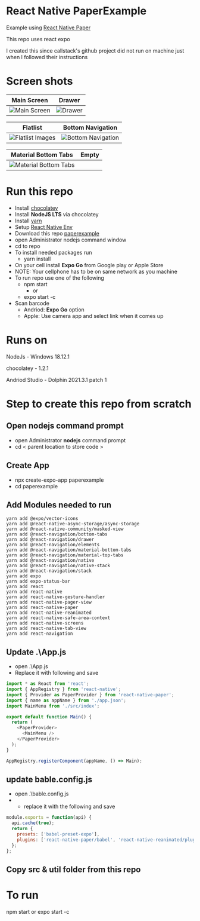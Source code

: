 # React Native PaperExample
Example using [React Native Paper](https://callstack.github.io/react-native-paper/index.html)

This repo uses react expo

I created this since callstack's github project did not run on machine just when I followed their instructions

# Screen shots
Main Screen | Drawer
:-----------:|:-----------:
![Main Screen](./screenshots/andriod/MainScreen.jpg) | ![Drawer](./screenshots/andriod/Drawer.jpg)

Flatlist | Bottom Navigation
:-----------:|:-----------:
![Flatlist Images](./screenshots/andriod/Flatlist%20Images.jpg) | ![Bottom Navigation](./screenshots/andriod/BottomNaviagation.jpg)

Material Bottom Tabs | Empty
:-----------:|:-----------:
![Material Bottom Tabs](./screenshots/andriod/Material%20Bottom%20Tabs.jpg) | &nbsp;

# Run this repo
- Install [chocolatey](https://chocolatey.org/install)
- Install __NodeJS LTS__ via chocolatey
- Install [yarn](https://classic.yarnpkg.com/lang/en/docs/install/#windows-stable)
- Setup [React Native Env](https://reactnative.dev/docs/environment-setup)
- Download this repo [paperexample](https://github.com/huttonjd/paperexample)
- open Administrator nodejs command window
- cd to repo
- To install needed packages run
  - yarn install
- On your cell install __Expo Go__ from Google play or Apple Store
- NOTE: Your cellphone has to be on same network as you machine
- To run repo use one of the following
  - npm start
    - or
  - expo start -c
- Scan barcode 
  - Andriod: __Expo Go__ option
  - Apple: Use camera app and select link when it comes up
  
# Runs on
NodeJs - Windows 18.12.1

chocolatey - 1.2.1

Andriod Studio - Dolphin 2021.3.1 patch 1

# Step to create this repo from scratch
## Open nodejs command prompt 
- open Administrator __nodejs__ command prompt
- cd < parent location to store code >
## Create App 
- npx create-expo-app paperexample
- cd paperexample

## Add Modules needed to run
```Shell
yarn add @expo/vector-icons
yarn add @react-native-async-storage/async-storage
yarn add @react-native-community/masked-view
yarn add @react-navigation/bottom-tabs
yarn add @react-navigation/drawer
yarn add @react-navigation/elements
yarn add @react-navigation/material-bottom-tabs
yarn add @react-navigation/material-top-tabs
yarn add @react-navigation/native
yarn add @react-navigation/native-stack
yarn add @react-navigation/stack
yarn add expo
yarn add expo-status-bar
yarn add react
yarn add react-native
yarn add react-native-gesture-handler
yarn add react-native-pager-view
yarn add react-native-paper
yarn add react-native-reanimated
yarn add react-native-safe-area-context
yarn add react-native-screens
yarn add react-native-tab-view
yarn add react-navigation
```
## Update .\App.js 
- open .\App.js
- Replace it with following and save
```javascript
import * as React from 'react';
import { AppRegistry } from 'react-native';
import { Provider as PaperProvider } from 'react-native-paper';
import { name as appName } from './app.json';
import MainMenu from './src/index';

export default function Main() {
  return (
    <PaperProvider>
      <MainMenu />
    </PaperProvider>
  );
}

AppRegistry.registerComponent(appName, () => Main);
```

## update bable.config.js
- open .\bable.config.js
- - replace it with the following and save
```javascript
module.exports = function(api) {
  api.cache(true);
  return {
    presets: ['babel-preset-expo'],
    plugins: ['react-native-paper/babel', 'react-native-reanimated/plugin'],
  };
};
```
## Copy src & util folder from this repo

# To run
npm start
or
expo start -c